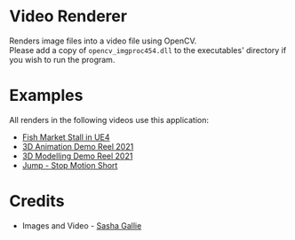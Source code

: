 # Video Renderer
Renders image files into a video file using OpenCV.<br>
Please add a copy of `opencv_imgproc454.dll` to the executables' directory if you wish to run the program.
# Examples
All renders in the following videos use this application:
- [Fish Market Stall in UE4](https://www.youtube.com/watch?v=1oyKLg_fCR0)
- [3D Animation Demo Reel 2021](https://www.youtube.com/watch?v=a08S6jZx-gY)
- [3D Modelling Demo Reel 2021](https://www.youtube.com/watch?v=J5t7IRFVhgA)
- [Jump - Stop Motion Short](https://www.youtube.com/watch?v=Q2eqyVNPPiY)
# Credits
- Images and Video - [Sasha Gallie](mailto:sasha.gallie@hotmail.co.uk)

